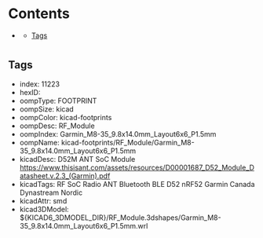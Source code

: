 



Contents
========

* [](#)
	* [Tags](#tags)

# 

## Tags

- index: 11223
- hexID: 
- oompType: FOOTPRINT
- oompSize: kicad
- oompColor: kicad-footprints
- oompDesc: RF_Module
- oompIndex: Garmin_M8-35_9.8x14.0mm_Layout6x6_P1.5mm
- oompName: kicad-footprints/RF_Module/Garmin_M8-35_9.8x14.0mm_Layout6x6_P1.5mm
- kicadDesc: D52M ANT SoC Module https://www.thisisant.com/assets/resources/D00001687_D52_Module_Datasheet.v.2.3_(Garmin).pdf
- kicadTags: RF SoC Radio ANT Bluetooth BLE D52 nRF52 Garmin Canada Dynastream Nordic
- kicadAttr: smd
- kicad3DModel: ${KICAD6_3DMODEL_DIR}/RF_Module.3dshapes/Garmin_M8-35_9.8x14.0mm_Layout6x6_P1.5mm.wrl
